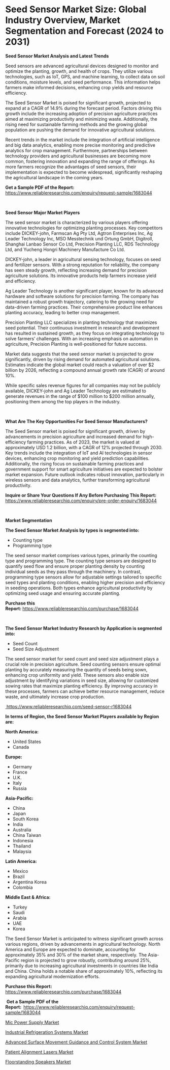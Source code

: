 <p><h1>Seed Sensor Market Size: Global Industry Overview, Market Segmentation and Forecast (2024 to 2031)</h1></p><p><strong>Seed Sensor Market Analysis and Latest Trends</strong></p>
<p><p>Seed sensors are advanced agricultural devices designed to monitor and optimize the planting, growth, and health of crops. They utilize various technologies, such as IoT, GPS, and machine learning, to collect data on soil conditions, moisture levels, and seed performance. This information helps farmers make informed decisions, enhancing crop yields and resource efficiency.</p><p>The Seed Sensor Market is poised for significant growth, projected to expand at a CAGR of 14.9% during the forecast period. Factors driving this growth include the increasing adoption of precision agriculture practices aimed at maximizing productivity and minimizing waste. Additionally, the rising need for sustainable farming methods and the growing global population are pushing the demand for innovative agricultural solutions.</p><p>Recent trends in the market include the integration of artificial intelligence and big data analytics, enabling more precise monitoring and predictive analytics for crop management. Furthermore, partnerships between technology providers and agricultural businesses are becoming more common, fostering innovation and expanding the range of offerings. As more farmers recognize the advantages of seed sensors, their implementation is expected to become widespread, significantly reshaping the agricultural landscape in the coming years.</p></p>
<p><strong>Get a Sample PDF of the Report:&nbsp;</strong> <a href="https://www.reliableresearchiq.com/enquiry/request-sample/1683044?utm_campaign=1106&utm_medium=2&utm_source=Github&utm_content=ia&utm_term=19102024&utm_id=seed-sensor">https://www.reliableresearchiq.com/enquiry/request-sample/1683044</a></p>
<p>&nbsp;</p>
<p><strong>Seed Sensor Major Market Players</strong></p>
<p><p>The seed sensor market is characterized by various players offering innovative technologies for optimizing planting processes. Key competitors include DICKEY-john, Farmscan Ag Pty Ltd, Agtron Enterprises Inc, Ag Leader Technology Inc, MSO Messtechnik und Ortung GmbH, Digitroll, Shanghai Lanbao Sensor Co Ltd, Precision Planting LLC, RDS Technology Ltd, and Yucheng Hongri Machinery Manufacture Co Ltd.</p><p>DICKEY-john, a leader in agricultural sensing technology, focuses on seed and fertilizer sensors. With a strong reputation for reliability, the company has seen steady growth, reflecting increasing demand for precision agriculture solutions. Its innovative products help farmers increase yield and efficiency.</p><p>Ag Leader Technology is another significant player, known for its advanced hardware and software solutions for precision farming. The company has maintained a robust growth trajectory, catering to the growing need for data-driven farming practices. Their comprehensive product line enhances planting accuracy, leading to better crop management.</p><p>Precision Planting LLC specializes in planting technology that maximizes seed potential. Their continuous investment in research and development has resulted in sustained growth, as they focus on integrating technology to solve farmers’ challenges. With an increasing emphasis on automation in agriculture, Precision Planting is well-positioned for future success.</p><p>Market data suggests that the seed sensor market is projected to grow significantly, driven by rising demand for automated agricultural solutions. Estimates indicate the global market could reach a valuation of over $2 billion by 2026, reflecting a compound annual growth rate (CAGR) of around 10%.</p><p>While specific sales revenue figures for all companies may not be publicly available, DICKEY-john and Ag Leader Technology are estimated to generate revenues in the range of $100 million to $200 million annually, positioning them among the top players in the industry.</p></p>
<p>&nbsp;</p>
<p><strong>What Are The Key Opportunities For Seed Sensor Manufacturers?</strong></p>
<p><p>The Seed Sensor market is poised for significant growth, driven by advancements in precision agriculture and increased demand for high-efficiency farming practices. As of 2023, the market is valued at approximately USD 1.2 billion, with a CAGR of 12% projected through 2030. Key trends include the integration of IoT and AI technologies in sensor devices, enhancing crop monitoring and yield prediction capabilities. Additionally, the rising focus on sustainable farming practices and government support for smart agriculture initiatives are expected to bolster market expansion. Future outlook indicates robust innovation, particularly in wireless sensors and data analytics, further transforming agricultural productivity.</p></p>
<p><strong>Inquire or Share Your Questions If Any Before Purchasing This Report:</strong> <a href="https://www.reliableresearchiq.com/enquiry/pre-order-enquiry/1683044?utm_campaign=1106&utm_medium=2&utm_source=Github&utm_content=ia&utm_term=19102024&utm_id=seed-sensor">https://www.reliableresearchiq.com/enquiry/pre-order-enquiry/1683044</a></p>
<p>&nbsp;</p>
<p><strong>Market Segmentation</strong></p>
<p><strong>The Seed Sensor Market Analysis by types is segmented into:</strong></p>
<p><ul><li>Counting type</li><li>Programming type</li></ul></p>
<p><p>The seed sensor market comprises various types, primarily the counting type and programming type. The counting type sensors are designed to quantify seed flow and ensure proper planting density by counting individual seeds as they pass through the machinery. In contrast, programming type sensors allow for adjustable settings tailored to specific seed types and planting conditions, enabling higher precision and efficiency in seeding operations. Both types enhance agricultural productivity by optimizing seed usage and ensuring accurate planting.</p></p>
<p><strong>Purchase this Report:&nbsp;</strong><a href="https://www.reliableresearchiq.com/purchase/1683044?utm_campaign=1106&utm_medium=2&utm_source=Github&utm_content=ia&utm_term=19102024&utm_id=seed-sensor">https://www.reliableresearchiq.com/purchase/1683044</a></p>
<p>&nbsp;</p>
<p><strong>The Seed Sensor Market Industry Research by Application is segmented into:</strong></p>
<p><ul><li>Seed Count</li><li>Seed Size Adjustment</li></ul></p>
<p><p>The seed sensor market for seed count and seed size adjustment plays a crucial role in precision agriculture. Seed counting sensors ensure optimal planting by accurately measuring the quantity of seeds being sown, enhancing crop uniformity and yield. These sensors also enable size adjustment by identifying variations in seed size, allowing for customized sowing rates that maximize planting efficiency. By improving accuracy in these processes, farmers can achieve better resource management, reduce waste, and ultimately increase crop production.</p></p>
<p><a href="https://www.reliableresearchiq.com/seed-sensor-r1683044?utm_campaign=1106&utm_medium=2&utm_source=Github&utm_content=ia&utm_term=19102024&utm_id=seed-sensor">&nbsp;https://www.reliableresearchiq.com/seed-sensor-r1683044</a></p>
<p><strong>In terms of Region, the Seed Sensor Market Players available by Region are:</strong></p>
<p>
    <p> <strong> North America: </strong>
        <ul>
            <li>United States</li>
            <li>Canada</li>
        </ul>
        </p> 
    <p> <strong> Europe: </strong>
        <ul>
            <li>Germany</li>
            <li>France</li>
            <li>U.K.</li>
            <li>Italy</li>
            <li>Russia</li>
        </ul>
        </p> 
    <p> <strong> Asia-Pacific: </strong>
        <ul>
            <li>China</li>
            <li>Japan</li>
            <li>South Korea</li>
            <li>India</li>
            <li>Australia</li>
            <li>China Taiwan</li>
            <li>Indonesia</li>
            <li>Thailand</li>
            <li>Malaysia</li>
        </ul>
        </p> 
    <p> <strong> Latin America: </strong>
        <ul>
            <li>Mexico</li>
            <li>Brazil</li>
            <li>Argentina Korea</li>
            <li>Colombia</li>
        </ul>
        </p> 
    <p> <strong> Middle East & Africa: </strong>
        <ul>
            <li>Turkey</li>
            <li>Saudi</li>
            <li>Arabia</li>
            <li>UAE</li>
            <li>Korea</li>
        </ul>
    </p>
    </p>
<p><p>The Seed Sensor Market is anticipated to witness significant growth across various regions, driven by advancements in agricultural technology. North America and Europe are expected to dominate, accounting for approximately 35% and 30% of the market share, respectively. The Asia-Pacific region is projected to grow robustly, contributing around 25%, primarily due to increasing agricultural investments in countries like India and China. China holds a notable share of approximately 10%, reflecting its expanding agricultural modernization efforts.</p></p>
<p><strong>Purchase this Report: </strong><a href="https://www.reliableresearchiq.com/purchase/1683044?utm_campaign=1106&utm_medium=2&utm_source=Github&utm_content=ia&utm_term=19102024&utm_id=seed-sensor">https://www.reliableresearchiq.com/purchase/1683044</a></p>
<p>&nbsp;<strong>Get a Sample PDF of the Report:&nbsp;&nbsp;</strong><a href="https://www.reliableresearchiq.com/enquiry/request-sample/1683044?utm_campaign=1106&utm_medium=2&utm_source=Github&utm_content=ia&utm_term=19102024&utm_id=seed-sensor">https://www.reliableresearchiq.com/enquiry/request-sample/1683044</a></p>
<p><strong></strong></p>
<p><p><a href="https://www.linkedin.com/pulse/mic-power-supply-market-global-share-ranking-overall-sales-cz1ke?utm_campaign=1106&utm_medium=2&utm_source=Github&utm_content=ia&utm_term=19102024&utm_id=seed-sensor">Mic Power Supply Market</a></p><p><a href="https://issuu.com/reportprime-2/docs/industrial-refrigeration-systems-ma_3f134bddb35c21?utm_campaign=1106&utm_medium=2&utm_source=Github&utm_content=ia&utm_term=19102024&utm_id=seed-sensor">Industrial Refrigeration Systems Market</a></p><p><a href="https://issuu.com/reportprime-2/docs/advanced-surface-movement-guidance-_d493e60c625d5b?utm_campaign=1106&utm_medium=2&utm_source=Github&utm_content=ia&utm_term=19102024&utm_id=seed-sensor">Advanced Surface Movement Guidance and Control System Market</a></p><p><a href="https://github.com/hentonwytandusyl0/Market-Research-Report-List-1/blob/main/patient-alignment-lasers-market.md?utm_campaign=1106&utm_medium=2&utm_source=Github&utm_content=ia&utm_term=19102024&utm_id=seed-sensor">Patient Alignment Lasers Market</a></p><p><a href="https://www.linkedin.com/pulse/floorstanding-speakers-market-trends-focusing-insight-forecast-dkhbf?utm_campaign=1106&utm_medium=2&utm_source=Github&utm_content=ia&utm_term=19102024&utm_id=seed-sensor">Floorstanding Speakers Market</a></p></p>